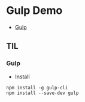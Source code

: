 # Gulp Demo

-   [Gulp](https://gulpjs.com/)

## TIL

### Gulp

-   Install

```Shell
npm install -g gulp-cli
npm install --save-dev gulp
```
